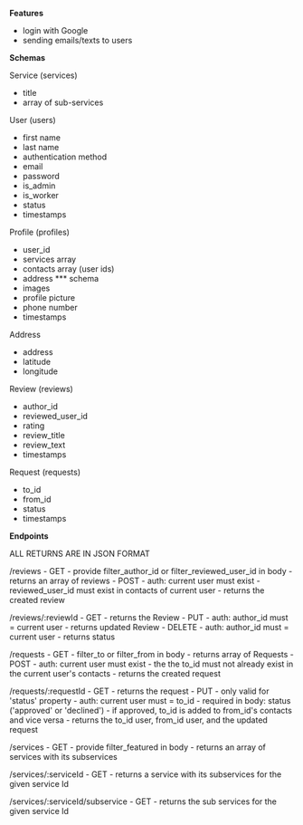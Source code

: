 **Features**

- login with Google
- sending emails/texts to users

**Schemas**

Service (services)
- title
- array of sub-services

User (users)
- first name
- last name
- authentication method
- email
- password
- is_admin
- is_worker
- status
- timestamps

Profile (profiles)
- user_id
- services array
- contacts array (user ids)
- address *** schema
- images
- profile picture
- phone number
- timestamps

Address
- address
- latitude
- longitude

Review (reviews)
- author_id
- reviewed_user_id
- rating
- review_title
- review_text
- timestamps

Request (requests)
- to_id
- from_id
- status
- timestamps

**Endpoints**

ALL RETURNS ARE IN JSON FORMAT

/reviews
    - GET
        - provide filter_author_id or filter_reviewed_user_id in body
        - returns an array of reviews
    - POST
        - auth: current user must exist
        - reviewed_user_id must exist in contacts of current user
        - returns the created review

/reviews/:reviewId
    - GET
        - returns the Review
    - PUT 
        - auth: author_id must = current user
        - returns updated Review
    - DELETE 
        - auth: author_id must = current user
        - returns status

/requests
    - GET
        - filter_to or filter_from in body
        - returns array of Requests
    - POST
        - auth: current user must exist
        - the the to_id must not already exist in the current user's contacts
        - returns the created request

/requests/:requestId
    - GET
        - returns the request
    - PUT 
        - only valid for 'status' property
        - auth: current user must = to_id
        - required in body: status ('approved' or 'declined')
        - if approved, to_id is added to from_id's contacts and vice versa
        - returns the to_id user, from_id user, and the updated request

/services
    - GET
        - provide filter_featured in body
        - returns an array of services with its subservices

/services/:serviceId
    - GET
        - returns a service with its subservices for the given service Id

/services/:serviceId/subservice
    - GET
        - returns the sub services for the given service Id